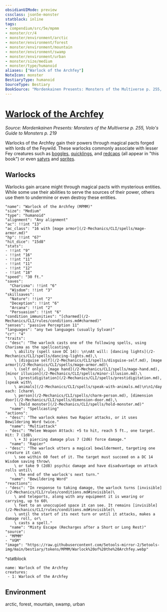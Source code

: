 ```yaml
---
obsidianUIMode: preview
cssclass: json5e-monster
statblock: inline
tags:
- compendium/src/5e/mpmm
- monster/cr/4
- monster/environment/arctic
- monster/environment/forest
- monster/environment/mountain
- monster/environment/swamp
- monster/environment/urban
- monster/size/medium
- monster/type/humanoid
aliases: ["Warlock of the Archfey"]
NoteIcon: monster
BestiaryType: humanoid
SourceType: Bestiary
BookSource: "Mordenkainen Presents: Monsters of the Multiverse p. 255, Volo's Guide to Monsters p. 219"
---
```

# [Warlock of the Archfey](2-Mechanics/CLI/bestiary/humanoid/warlock-of-the-archfey-mpmm.md)
*Source: Mordenkainen Presents: Monsters of the Multiverse p. 255, Volo's Guide to Monsters p. 219*  

Warlocks of the Archfey gain their powers through magical pacts forged with lords of the Feywild. These warlocks commonly associate with lesser Fey creatures such as [boggles](/2-Mechanics/CLI/bestiary/fey/boggle-mpmm.md), [quicklings](/2-Mechanics/CLI/bestiary/fey/quickling-mpmm.md), and [redcaps](/2-Mechanics/CLI/bestiary/fey/redcap-mpmm.md) (all appear in "this book") or even [satyrs](/2-Mechanics/CLI/bestiary/fey/satyr.md) and [sprites](/2-Mechanics/CLI/bestiary/fey/sprite.md).

## Warlocks

Warlocks gain arcane might through magical pacts with mysterious entities. While some use their abilities to serve the sources of their power, others use them to undermine or even destroy these entities.

```statblock
"name": "Warlock of the Archfey (MPMM)"
"size": "Medium"
"type": "humanoid"
"alignment": "Any alignment"
"ac": !!int "13"
"ac_class": "16 with [mage armor](/2-Mechanics/CLI/spells/mage-armor.md)"
"hp": !!int "67"
"hit_dice": "15d8"
"stats":
- !!int "9"
- !!int "16"
- !!int "11"
- !!int "11"
- !!int "12"
- !!int "18"
"speed": "30 ft."
"saves":
  "Charisma": !!int "6"
  "Wisdom": !!int "3"
"skillsaves":
  "Nature": !!int "2"
  "Deception": !!int "6"
  "Arcana": !!int "2"
  "Persuasion": !!int "6"
"condition_immunities": "[charmed](/2-Mechanics/CLI/rules/conditions.md#charmed)"
"senses": "passive Perception 11"
"languages": "any two languages (usually Sylvan)"
"cr": "4"
"traits":
- "desc": "The warlock casts one of the following spells, using Charisma as the spellcasting\
    \ ability (spell save DC 14): \n\nAt will: [dancing lights](/2-Mechanics/CLI/spells/dancing-lights.md),\
    \ [disguise self](/2-Mechanics/CLI/spells/disguise-self.md), [mage armor](/2-Mechanics/CLI/spells/mage-armor.md)\
    \ (self only), [mage hand](/2-Mechanics/CLI/spells/mage-hand.md), [minor illusion](/2-Mechanics/CLI/spells/minor-illusion.md),\
    \ [prestidigitation](/2-Mechanics/CLI/spells/prestidigitation.md), [speak with\
    \ animals](/2-Mechanics/CLI/spells/speak-with-animals.md)\n\n1/day each: [charm\
    \ person](/2-Mechanics/CLI/spells/charm-person.md), [dimension door](/2-Mechanics/CLI/spells/dimension-door.md),\
    \ [hold monster](/2-Mechanics/CLI/spells/hold-monster.md)"
  "name": "Spellcasting"
"actions":
- "desc": "The warlock makes two Rapier attacks, or it uses Bewildering Word twice."
  "name": "Multiattack"
- "desc": "Melee Weapon Attack: +5 to hit, reach 5 ft., one target. Hit: 7 (1d8\
    \ + 3) piercing damage plus 7 (2d6) force damage."
  "name": "Rapier"
- "desc": "The warlock utters a magical bewilderment, targeting one creature it can\
    \ see within 60 feet of it. The target must succeed on a DC 14 Wisdom saving throw\
    \ or take 9 (2d8) psychic damage and have disadvantage on attack rolls until\
    \ the end of the warlock's next turn."
  "name": "Bewildering Word"
"reactions":
- "desc": "In response to taking damage, the warlock turns [invisible](/2-Mechanics/CLI/rules/conditions.md#invisible)\
    \ and teleports, along with any equipment it is wearing or carrying, up to 60\
    \ feet to an unoccupied space it can see. It remains [invisible](/2-Mechanics/CLI/rules/conditions.md#invisible)\
    \ until the start of its next turn or until it attacks, makes a damage roll, or\
    \ casts a spell."
  "name": "Misty Escape (Recharges after a Short or Long Rest)"
"source":
- "MPMM"
- "VGM"
"image": "https://raw.githubusercontent.com/5etools-mirror-2/5etools-img/main/bestiary/tokens/MPMM/Warlock%20of%20the%20Archfey.webp"
```
^statblock

```encounter-table
name: Warlock of the Archfey
creatures:
 - 1: Warlock of the Archfey
```

## Environment

arctic, forest, mountain, swamp, urban